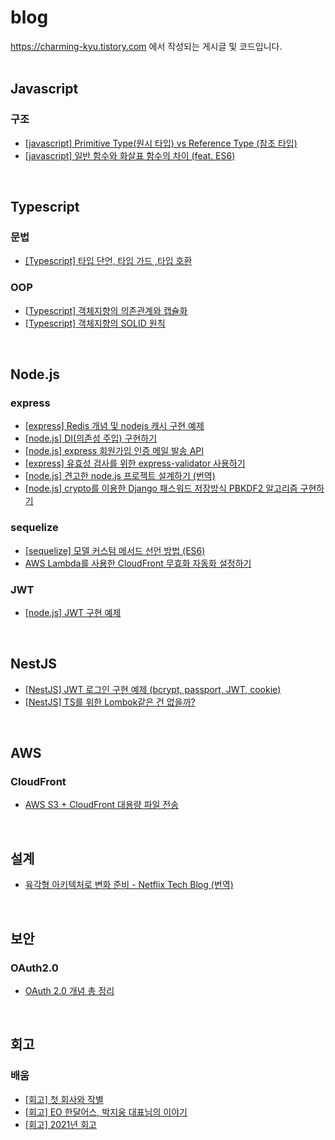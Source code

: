 # blog
https://charming-kyu.tistory.com 에서 작성되는 게시글 및 코드입니다.
</br>
</br>

## Javascript
### 구조
- [[javascript] Primitive Type(원시 타입) vs Reference Type (참조 타입)](https://charming-kyu.tistory.com/20)
- [[javascript] 일반 함수와 화살표 함수의 차이 (feat. ES6)](https://charming-kyu.tistory.com/21)
</br>

## Typescript
### 문법
- [[Typescript] 타입 단언, 타입 가드 ,타입 호환](https://charming-kyu.tistory.com/29)
### OOP
- [[Typescript] 객체지향의 의존관계와 캡슐화](https://charming-kyu.tistory.com/34)
- [[Typescript] 객체지향의 SOLID 원칙](https://charming-kyu.tistory.com/35) 
</br>

## Node.js
### express
- [[express] Redis 개념 및 nodejs 캐시 구현 예제](https://charming-kyu.tistory.com/37)
- [[node.js] DI(의존성 주입) 구현하기](https://charming-kyu.tistory.com/17)
- [[node.js] express 회원가입 인증 메일 발송 API](https://charming-kyu.tistory.com/6)
- [[express] 유효성 검사를 위한 express-validator 사용하기](https://charming-kyu.tistory.com/14)
- [[node.js] 견고한 node.js 프로젝트 설계하기 (번역)](https://charming-kyu.tistory.com/16)
- [[node.js] crypto를 이용한 Django 패스워드 저장방식 PBKDF2 알고리즘 구현하기](https://charming-kyu.tistory.com/10)
### sequelize
- [[sequelize] 모델 커스텀 메서드 선언 방법 (ES6)](https://charming-kyu.tistory.com/22)
- [AWS Lambda를 사용한 CloudFront 무효화 자동화 설정하기](https://charming-kyu.tistory.com/8)
### JWT
- [[node.js] JWT 구현 예제](https://charming-kyu.tistory.com/4)
</br>

## NestJS
- [[NestJS] JWT 로그인 구현 예제 (bcrypt, passport, JWT, cookie)](https://charming-kyu.tistory.com/39)
- [[NestJS] TS를 위한 Lombok같은 건 없을까?](https://charming-kyu.tistory.com/40)
</br>

## AWS
### CloudFront
- [AWS S3 + CloudFront 대용량 파일 전송](https://charming-kyu.tistory.com/7)
</br>

## 설계
- [육각형 아키텍처로 변화 준비 - Netflix Tech Blog (번역)](https://charming-kyu.tistory.com/32)
</br>

## 보안
### OAuth2.0
- [OAuth 2.0 개념 총 정리](https://charming-kyu.tistory.com/36)
</br>

## 회고
### 배움
- [[회고] 첫 회사와 작별](https://charming-kyu.tistory.com/27)
- [[회고] EO 한달어스, 박지웅 대표님의 이야기](https://charming-kyu.tistory.com/33)
- [[회고] 2021년 회고](https://charming-kyu.tistory.com/38)
</br>
